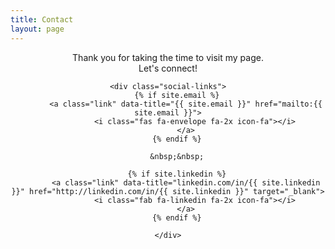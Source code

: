 ```yaml
---
title: Contact
layout: page
---
```


<link rel="stylesheet" href="https://use.fontawesome.com/releases/v5.2.0/css/all.css" integrity="sha384-hWVjflwFxL6sNzntih27bfxkr27PmbbK/iSvJ+a4+0owXq79v+lsFkW54bOGbiDQ" crossorigin="anonymous">

<center>
	<p>Thank you for taking the time to visit my page.<br>
	Let's connect!</p>

	<div class="social-links">
	    {% if site.email %}
	        <a class="link" data-title="{{ site.email }}" href="mailto:{{ site.email }}">
	            <i class="fas fa-envelope fa-2x icon-fa"></i>
	        </a>
	    {% endif %}

	    &nbsp;&nbsp;

	    {% if site.linkedin %}
	        <a class="link" data-title="linkedin.com/in/{{ site.linkedin }}" href="http://linkedin.com/in/{{ site.linkedin }}" target="_blank">
	            <i class="fab fa-linkedin fa-2x icon-fa"></i>
	        </a>
	    {% endif %}

	</div>
</center>
